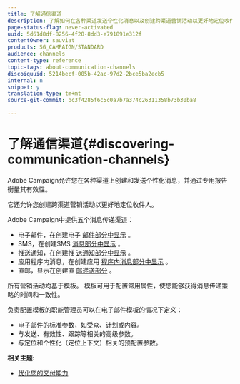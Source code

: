 ```yaml
---
title: 了解通信渠道
description: 了解如何在各种渠道发送个性化消息以及创建跨渠道营销活动以更好地定位收件人。
page-status-flag: never-activated
uuid: 5d61d8df-8256-4f28-8dd3-e791891e312f
contentOwner: sauviat
products: SG_CAMPAIGN/STANDARD
audience: channels
content-type: reference
topic-tags: about-communication-channels
discoiquuid: 5214becf-005b-42ac-97d2-2bce5ba2ecb5
internal: n
snippet: y
translation-type: tm+mt
source-git-commit: bc3f4285f6c5c0a7b7a374c26311358b73b30ba8

---
```



# 了解通信渠道{#discovering-communication-channels}

Adobe Campaign允许您在各种渠道上创建和发送个性化消息，并通过专用报告衡量其有效性。

它还允许您创建跨渠道营销活动以更好地定位收件人。

Adobe Campaign中提供五个消息传递渠道：

* 电子邮件，在创建电子 [邮件部分中显示](../../channels/using/about-emails.md) 。
* SMS，在创建SMS [消息部分中显示](../../channels/using/about-sms-messages.md) 。
* 推送通知，在创建推 [送通知部分中显示](../../channels/using/about-push-notifications.md) 。
* 应用程序内消息，在创建应用 [程序内消息部分中显示](../../channels/using/about-in-app-messaging.md) 。
* 直邮，显示在创建直 [邮递送部分](../../channels/using/about-direct-mail.md) 。

所有营销活动均基于模板。 模板可用于配置常用属性，使您能够获得消息传递策略的时间和一致性。

负责配置模板的职能管理员可以在电子邮件模板的情况下定义：

* 电子邮件的标准参数，如受众、计划或内容。
* 与发送、有效性、跟踪等相关的高级参数。
* 与定位和个性化（定位上下文）相关的预配置参数。

**相关主题**:

* [优化您的交付能力](../../sending/using/about-deliverability.md)
